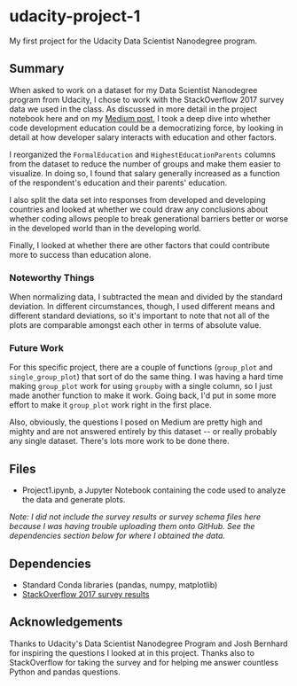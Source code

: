 # udacity-project-1
My first project for the Udacity Data Scientist Nanodegree program.

## Summary
When asked to work on a dataset for my Data Scientist Nanodegree program from Udacity, I chose to work with the StackOverflow 2017 survey data we used in the class. As discussed in more detail in the project notebook here and on my [Medium post](https://medium.com/@reed.anzalone/is-coding-the-great-equalizer-1b1b3ad5b62f), I took a deep dive into whether code development education could be a democratizing force, by looking in detail at how developer salary interacts with education and other factors.

I reorganized the `FormalEducation` and `HighestEducationParents` columns from the dataset to reduce the number of groups and make them easier to visualize. In doing so, I found that salary generally increased as a function of the respondent's education and their parents' education.

I also split the data set into responses from developed and developing countries and looked at whether we could draw any conclusions about whether coding allows people to break generational barriers better or worse in the developed world than in the developing world.

Finally, I looked at whether there are other factors that could contribute more to success than education alone. 

### Noteworthy Things

When normalizing data, I subtracted the mean and divided by the standard deviation. In different circumstances, though, I used different means and different standard deviations, so it's important to note that not all of the plots are comparable amongst each other in terms of absolute value. 

### Future Work

For this specific project, there are a couple of functions (`group_plot` and `single_group_plot`) that sort of do the same thing. I was having a hard time making `group_plot` work for using `groupby` with a single column, so I just made another function to make it work. Going back, I'd put in some more effort to make it `group_plot` work right in the first place.

Also, obviously, the questions I posed on Medium are pretty high and mighty and are not answered entirely by this dataset -- or really probably any single dataset. There's lots more work to be done there.

## Files
- Project1.ipynb, a Jupyter Notebook containing the code used to analyze the data and generate plots.

*Note: I did not include the survey results or survey schema files here because I was having trouble uploading them onto GitHub. See the dependencies section below for where I obtained the data.*

## Dependencies
- Standard Conda libraries (pandas, numpy, matplotlib)
- [StackOverflow 2017 survey results](https://www.kaggle.com/stackoverflow/so-survey-2017)

## Acknowledgements
Thanks to Udacity's Data Scientist Nanodegree Program and Josh Bernhard for inspiring the questions I looked at in this project. Thanks also to StackOverflow for taking the survey and for helping me answer countless Python and pandas questions.

